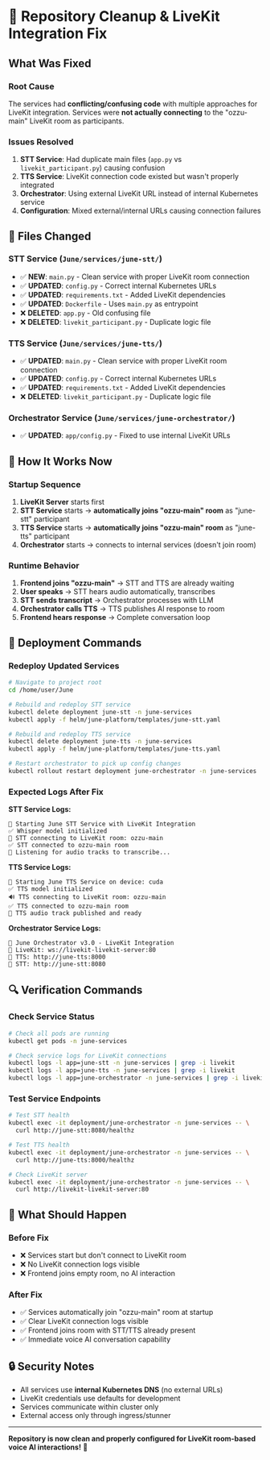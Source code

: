 # 🧹 Repository Cleanup & LiveKit Integration Fix

## What Was Fixed

### **Root Cause**
The services had **conflicting/confusing code** with multiple approaches for LiveKit integration. Services were **not actually connecting** to the "ozzu-main" LiveKit room as participants.

### **Issues Resolved**

1. **STT Service**: Had duplicate main files (`app.py` vs `livekit_participant.py`) causing confusion
2. **TTS Service**: LiveKit connection code existed but wasn't properly integrated 
3. **Orchestrator**: Using external LiveKit URL instead of internal Kubernetes service
4. **Configuration**: Mixed external/internal URLs causing connection failures

## 📁 Files Changed

### **STT Service (`June/services/june-stt/`)**
- ✅ **NEW**: `main.py` - Clean service with proper LiveKit room connection
- ✅ **UPDATED**: `config.py` - Correct internal Kubernetes URLs
- ✅ **UPDATED**: `requirements.txt` - Added LiveKit dependencies
- ✅ **UPDATED**: `Dockerfile` - Uses `main.py` as entrypoint
- ❌ **DELETED**: `app.py` - Old confusing file
- ❌ **DELETED**: `livekit_participant.py` - Duplicate logic file

### **TTS Service (`June/services/june-tts/`)**
- ✅ **UPDATED**: `main.py` - Clean service with proper LiveKit room connection
- ✅ **UPDATED**: `config.py` - Correct internal Kubernetes URLs
- ✅ **UPDATED**: `requirements.txt` - Added LiveKit dependencies
- ❌ **DELETED**: `livekit_participant.py` - Duplicate logic file

### **Orchestrator Service (`June/services/june-orchestrator/`)**
- ✅ **UPDATED**: `app/config.py` - Fixed to use internal LiveKit URLs

## 🔧 How It Works Now

### **Startup Sequence**
1. **LiveKit Server** starts first
2. **STT Service** starts → **automatically joins "ozzu-main" room** as "june-stt" participant
3. **TTS Service** starts → **automatically joins "ozzu-main" room** as "june-tts" participant  
4. **Orchestrator** starts → connects to internal services (doesn't join room)

### **Runtime Behavior**
1. **Frontend joins "ozzu-main"** → STT and TTS are already waiting
2. **User speaks** → STT hears audio automatically, transcribes
3. **STT sends transcript** → Orchestrator processes with LLM
4. **Orchestrator calls TTS** → TTS publishes AI response to room
5. **Frontend hears response** → Complete conversation loop

## 🚀 Deployment Commands

### **Redeploy Updated Services**
```bash
# Navigate to project root
cd /home/user/June

# Rebuild and redeploy STT service
kubectl delete deployment june-stt -n june-services
kubectl apply -f helm/june-platform/templates/june-stt.yaml

# Rebuild and redeploy TTS service  
kubectl delete deployment june-tts -n june-services
kubectl apply -f helm/june-platform/templates/june-tts.yaml

# Restart orchestrator to pick up config changes
kubectl rollout restart deployment june-orchestrator -n june-services
```

### **Expected Logs After Fix**

**STT Service Logs:**
```
🚀 Starting June STT Service with LiveKit Integration
✅ Whisper model initialized
🔌 STT connecting to LiveKit room: ozzu-main
✅ STT connected to ozzu-main room
🎤 Listening for audio tracks to transcribe...
```

**TTS Service Logs:**
```
🚀 Starting June TTS Service on device: cuda
✅ TTS model initialized  
🔊 TTS connecting to LiveKit room: ozzu-main
✅ TTS connected to ozzu-main room
🎤 TTS audio track published and ready
```

**Orchestrator Service Logs:**
```
🚀 June Orchestrator v3.0 - LiveKit Integration
🔧 LiveKit: ws://livekit-livekit-server:80
🔧 TTS: http://june-tts:8000
🔧 STT: http://june-stt:8080
```

## 🔍 Verification Commands

### **Check Service Status**
```bash
# Check all pods are running
kubectl get pods -n june-services

# Check service logs for LiveKit connections
kubectl logs -l app=june-stt -n june-services | grep -i livekit
kubectl logs -l app=june-tts -n june-services | grep -i livekit
kubectl logs -l app=june-orchestrator -n june-services | grep -i livekit
```

### **Test Service Endpoints**
```bash
# Test STT health
kubectl exec -it deployment/june-orchestrator -n june-services -- \
  curl http://june-stt:8080/healthz

# Test TTS health  
kubectl exec -it deployment/june-orchestrator -n june-services -- \
  curl http://june-tts:8000/healthz

# Check LiveKit server
kubectl exec -it deployment/june-orchestrator -n june-services -- \
  curl http://livekit-livekit-server:80
```

## 🎯 What Should Happen

### **Before Fix**
- ❌ Services start but don't connect to LiveKit room
- ❌ No LiveKit connection logs visible
- ❌ Frontend joins empty room, no AI interaction

### **After Fix**
- ✅ Services automatically join "ozzu-main" room at startup
- ✅ Clear LiveKit connection logs visible
- ✅ Frontend joins room with STT/TTS already present
- ✅ Immediate voice AI conversation capability

## 🔒 Security Notes

- All services use **internal Kubernetes DNS** (no external URLs)
- LiveKit credentials use defaults for development
- Services communicate within cluster only
- External access only through ingress/stunner

---

**Repository is now clean and properly configured for LiveKit room-based voice AI interactions!** 🎉